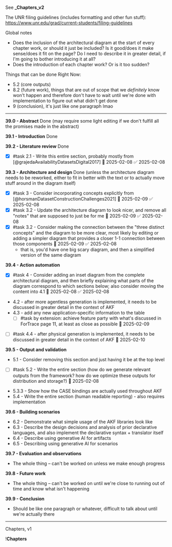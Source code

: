 See **_Chapters_v2**

The UNR filing guidelines (includes formatting and other fun stuff): https://www.unr.edu/grad/current-students/filing-guidelines

Global notes

- Does the inclusion of the architectural diagram at the start of every chapter work, or should it just be included? Is it good/does it make sense/does it fit on the page? Do I need to describe it in greater detail, if I'm going to bother introducing it at all?
- Does the introduction of each chapter work? Or is it too sudden?

Things that can be done Right Now:

- 5.2 (core outputs)
- 8.2 (future work), things that are out of scope that we *definitely* know won't happen and therefore don't have to wait until we're done with implementation to figure out what didn't get done
- 9 (conclusion), it's just like one paragraph lmao

---

**39.0 - Abstract**
Done (may require some light editing if we don't fulfill all the promises made in the abstract)

**39.1 - Introduction**
Done

**39.2 - Literature review**
Done

- [x] #task 2.1 - Write this entire section, probably mostly from [@grajedaAvailabilityDatasetsDigital2017] 📅 2025-02-08 ✅ 2025-02-08

**39.3 - Architecture and design**
Done (unless the architecture diagram needs to be reworked, either to fit in better with the text or to actually move stuff around in the diagram itself)

- [x] #task 3 - Consider incorporating concepts explicitly from [@horsmanDatasetConstructionChallenges2021] 📅 2025-02-09 ✅ 2025-02-08
- [x] #task 3.2 - Update the architecture diagram to look nicer, and remove all "notes" that are supposed to just be for me 📅 2025-02-09 ✅ 2025-02-08
- [x] #task 3.2 - Consider making the connection between the "three distinct concepts" and the diagram to be more clear, most likely by editing or adding a simpler diagram that provides a closer 1-1 connection between those components 📅 2025-02-09 ✅ 2025-02-08
	- that is, you'd have one big scary diagram, and then a simplified version of the same diagram

**39.4 - Action automation**

- [x] #task 4 - Consider adding an inset diagram from the complete architectural diagram, and then briefly explaining what parts of the diagram correspond to which sections below; also consider moving the content into 4.1 📅 2025-02-08 ✅ 2025-02-08
- 4.2 - after more agentless generation is implemented, it needs to be discussed in greater detail in the context of AKF
- 4.3 - add any new application-specific information to the table
	-  [ ] #task by extension: achieve feature party with what's discussed in ForTrace page 11, at least as close as possible 📅 2025-02-09 

- [ ] #task 4.4 - after physical generation is implemented, it needs to be discussed in greater detail in the context of AKF 📅 2025-02-10 

**39.5 - Output and validation**

- 5.1 - Consider removing this section and just having it be at the top level
- [ ] #task 5.2 - Write the entire section (how do we generate relevant outputs from the framework? how do we optimize these outputs for distribution and storage?) 📅 2025-02-08 
- 5.3.3 - Show how the CASE bindings are actually used throughout AKF
- 5.4 - Write the entire section (human readable reporting) - also requires implementation

**39.6 - Building scenarios**

- 6.2 - Demonstrate what simple usage of the AKF libraries look like
- 6.3 - Describe the design decisions and analysis of prior declarative languages, and also implement the declarative syntax + translator itself
- 6.4 - Describe using generative AI for artifacts
- 6.5 - Describing using generative AI for scenarios 

**39.7 - Evaluation and observations**

- The whole thing – can't be worked on unless we make enough progress 

**39.8 - Future work**

- The whole thing – can't be worked on until we're close to running out of time and know what isn't happening

**39.9 - Conclusion**

- Should be like one paragraph or whatever, difficult to talk about until we're actually there

---
Chapters, v1

!**Chapters**